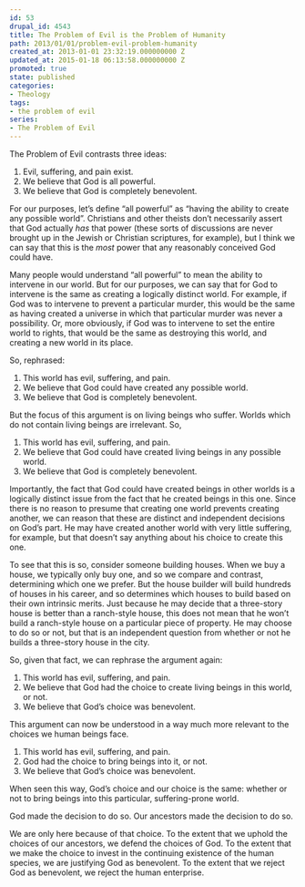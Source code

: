 ```yaml
---
id: 53
drupal_id: 4543
title: The Problem of Evil is the Problem of Humanity
path: 2013/01/01/problem-evil-problem-humanity
created_at: 2013-01-01 23:32:19.000000000 Z
updated_at: 2015-01-18 06:13:58.000000000 Z
promoted: true
state: published
categories:
- Theology
tags:
- the problem of evil
series:
- The Problem of Evil
---
```

The Problem of Evil contrasts three ideas:

1. Evil, suffering, and pain exist.
2. We believe that God is all powerful.
3. We believe that God is completely benevolent.

For our purposes, let’s define “all powerful” as “having the ability to create any possible world”. Christians and other theists don’t necessarily assert that God actually *has* that power (these sorts of discussions are never brought up in the Jewish or Christian scriptures, for example), but I think we can say that this is the *most* power that any reasonably conceived God could have. 

Many people would understand “all powerful” to mean the ability to intervene in our world. But for our purposes, we can say that for God to intervene is the same as creating a logically distinct world. For example, if God was to intervene to prevent a particular murder, this would be the same as having created a universe in which that particular murder was never a possibility. Or, more obviously, if God was to intervene to set the entire world to rights, that would be the same as destroying this world, and creating a new world in its place.

So, rephrased:

1. This world has evil, suffering, and pain.
2. We believe that God could have created any possible world.
3. We believe that God is completely benevolent.

But the focus of this argument is on living beings who suffer. Worlds which do not contain living beings are irrelevant. So,

1. This world has evil, suffering, and pain.
2. We believe that God could have created living beings in any possible world.
3. We believe that God is completely benevolent.

Importantly, the fact that God could have created beings in other worlds is a logically distinct issue from the fact that he created beings in this one. Since there is no reason to presume that creating one world prevents creating another, we can reason that these are distinct and independent decisions on God’s part. He may have created another world with very little suffering, for example, but that doesn’t say anything about his choice to create this one.

To see that this is so, consider someone building houses. When we buy a house, we typically only buy one, and so we compare and contrast, determining which one we prefer. But the house builder will build hundreds of houses in his career, and so determines which houses to build based on their own intrinsic merits. Just because he may decide that a three-story house is better than a ranch-style house, this does not mean that he won’t build a ranch-style house on a particular piece of property. He may choose to do so or not, but that is an independent question from whether or not he builds a three-story house in the city.

So, given that fact, we can rephrase the argument again:

1. This world has evil, suffering, and pain.
2. We believe that God had the choice to create living beings in this world, or not.
3. We believe that God’s choice was benevolent.

This argument can now be understood in a way much more relevant to the choices we human beings face.

1. This world has evil, suffering, and pain.
2. God had the choice to bring beings into it, or not.
3. We believe that God’s choice was benevolent.

When seen this way, God’s choice and our choice is the same: whether or not to bring beings into this particular, suffering-prone world. 

God made the decision to do so.
Our ancestors made the decision to do so.

We are only here because of that choice. To the extent that we uphold the choices of our ancestors, we defend the choices of God. To the extent that we make the choice to invest in the continuing existence of the human species, we are justifying God as benevolent. To the extent that we reject God as benevolent, we reject the human enterprise.
